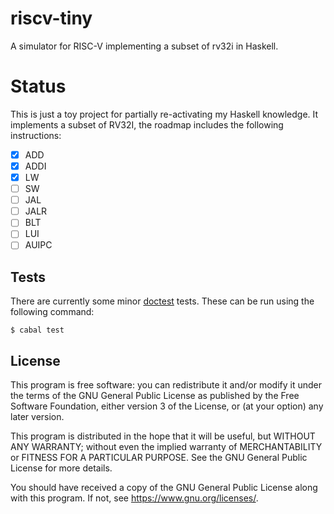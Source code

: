 # riscv-tiny

A simulator for RISC-V implementing a subset of rv32i in Haskell.

# Status

This is just a toy project for partially re-activating my Haskell knowledge.
It implements a subset of RV32I, the roadmap includes the following instructions:

* [x] ADD
* [x] ADDI
* [x] LW
* [ ] SW
* [ ] JAL
* [ ] JALR
* [ ] BLT
* [ ] LUI
* [ ] AUIPC

## Tests

There are currently some minor [doctest][doctest github] tests.
These can be run using the following command:

	$ cabal test

## License

This program is free software: you can redistribute it and/or modify it
under the terms of the GNU General Public License as published by the
Free Software Foundation, either version 3 of the License, or (at your
option) any later version.

This program is distributed in the hope that it will be useful, but
WITHOUT ANY WARRANTY; without even the implied warranty of
MERCHANTABILITY or FITNESS FOR A PARTICULAR PURPOSE. See the GNU General
Public License for more details.

You should have received a copy of the GNU General Public License along
with this program. If not, see <https://www.gnu.org/licenses/>.

[doctest github]: https://github.com/sol/doctest-haskell
